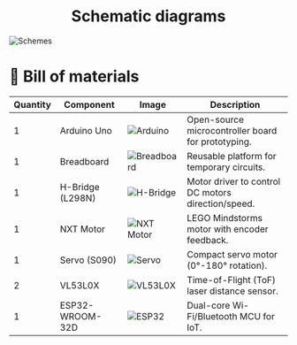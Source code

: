 <h1 align="center">Schematic diagrams</h1>

![Schemes](https://github.com/user-attachments/assets/42ad70bd-4dd1-42d8-9638-e8c6b0585144)



# 📁 Bill of materials

| Quantity | Component        | Image | Description |
|----------|------------------|-------|-------------|
| 1        | Arduino Uno      | ![Arduino](https://www.videoycomputacion.com.ve/5808-large_default/arduino-uno-r3-atmega-dip-328p-chip-grde.jpg) | Open-source microcontroller board for prototyping. |
| 1        | Breadboard       | ![Breadboard](https://eloctavobit.com/imagenes/2023/06/64799b86081a2.webp) | Reusable platform for temporary circuits. |
| 1        | H-Bridge (L298N) | ![H-Bridge](https://acdn-us.mitiendanube.com/stores/975/836/products/17637-mla20140879523_082014-o-8f0828cf82de8cee6415565106613680-480-0.jpg) | Motor driver to control DC motors direction/speed. |
| 1        | NXT Motor        | ![NXT Motor](https://blogger.googleusercontent.com/img/b/R29vZ2xl/AVvXsEi4ONXNW5QBQr0fLFfvl7uEE43Ah5z_gV91Fnc31ZCYINHGeTsMgM5uS52u7PzJWOfeaalAp-iltbbOzHzeL8WZqJjS9ZhQypdF4PbLLDcF_cdSidmPjnVPcu_Roaq5zHK6x6BFiqcV1xE/w1200-h630-p-k-no-nu/9842-0000-xx-12-1.jpg) | LEGO Mindstorms motor with encoder feedback. |
| 1        | Servo (S090)     | ![Servo](https://www.aranacorp.com/wp-content/uploads/towerpro-servo-sg90.jpg) | Compact servo motor (0°-180° rotation). |
| 2        | VL53L0X          | ![VL53L0X](https://naylampmechatronics.com/1620-superlarge_default/sensor-vl53l0x-de-tof.jpg) | Time-of-Flight (ToF) laser distance sensor. |
| 1        | ESP32-WROOM-32D  | ![ESP32](http://wiztech.com.ua/wp-content/uploads/2024/04/ESP32-wroom-32D.webp) | Dual-core Wi-Fi/Bluetooth MCU for IoT. |
